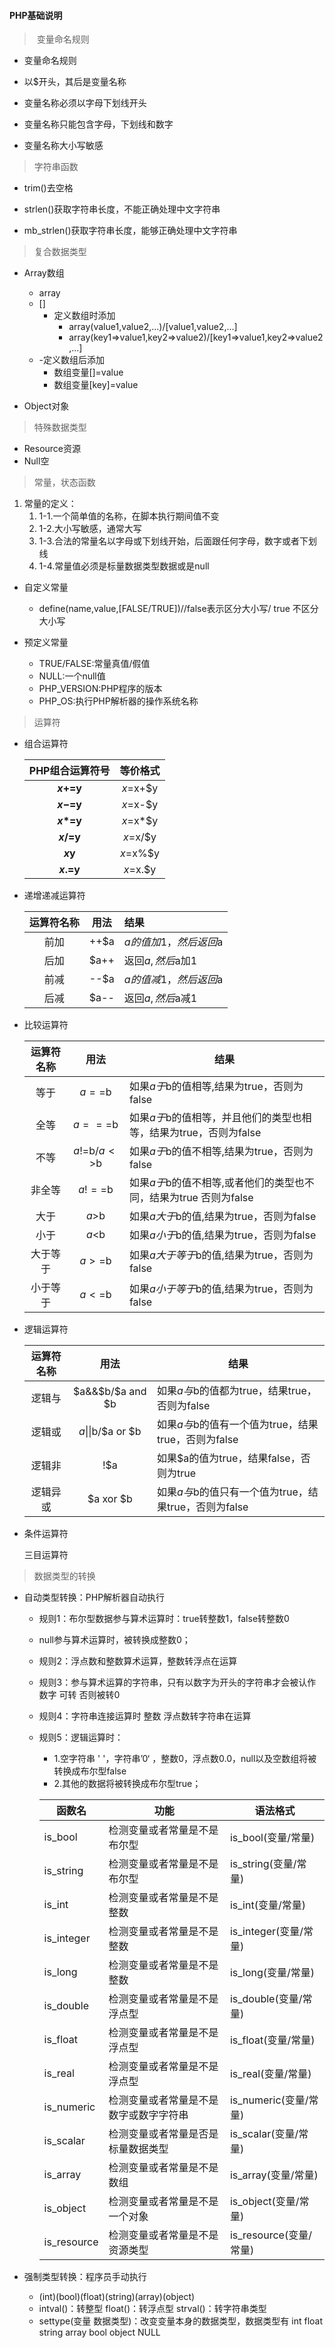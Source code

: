 ####	PHP基础说明

> ​	变量命名规则

- 变量命名规则

-  以$开头，其后是变量名称

-  变量名称必须以字母下划线开头

-  变量名称只能包含字母，下划线和数字

-  变量名称大小写敏感

>	字符串函数

- trim()去空格

- strlen()获取字符串长度，不能正确处理中文字符串

- mb_strlen()获取字符串长度，能够正确处理中文字符串

>	复合数据类型

- Array数组
  - array
  - []
    - 定义数组时添加
      - array(value1,value2,...)/[value1,value2,...]
      - array(key1=>value1,key2=>value2)/[key1=>value1,key2=>value2,...]
  - -定义数组后添加
      - 数组变量[]=value
      - 数组变量[key]=value
  
- Object对象

>	特殊数据类型

- Resource资源
- Null空

> 常量，状态函数

1. 常量的定义：
   1. 1-1.一个简单值的名称，在脚本执行期间值不变
   2. 1-2.大小写敏感，通常大写
   3. 1-3.合法的常量名以字母或下划线开始，后面跟任何字母，数字或者下划线
   4. 1-4.常量值必须是标量数据类型数据或是null

- 自定义常量

  - define(name,value,[FALSE/TRUE])//false表示区分大小写/ true 不区分大小写

- 预定义常量

  - TRUE/FALSE:常量真值/假值
  - NULL:一个null值
  - PHP_VERSION:PHP程序的版本
  - PHP_OS:执行PHP解析器的操作系统名称

>	运算符

- 组合运算符

  | PHP组合运算符号 | 等价格式 |
  | :-------------: | :------: |
  |   **$x+=$y**    | $x=$x+$y |
  |   **$x-=$y**    | $x=$x-$y |
  |   **$x*=$y**    | $x=$x*$y |
  |   **$x/=$y**    | $x=$x/$y |
  |   **$x%=$y**    | $x=$x%$y |
  |   **$x.=$y**    | $x=$x.$y |

- 递增递减运算符

  | 运算符名称 | 用法 | 结果                  |
  | :--------: | :--: | :-------------------- |
  |    前加    | ++$a | $a的值加1，然后返回$a |
  |    后加    | $a++ | 返回$a,然后$a加1      |
  |    前减    | --$a | $a的值减1，然后返回$a |
  |    后减    | $a-- | 返回$a,然后$a减1      |

- 比较运算符

  | 运算符名称 |     用法      | 结果                                                         |
  | :--------: | :-----------: | ------------------------------------------------------------ |
  |    等于    |    $a==$b     | 如果$a于$b的值相等,结果为true，否则为false                   |
  |    全等    |    $a===$b    | 如果$a于$b的值相等，并且他们的类型也相等，结果为true，否则为false |
  |    不等    | $a!=$b/$a<>$b | 如果$a于$b的值不相等,结果为true，否则为false                 |
  |   非全等   |    $a!==$b    | 如果$a于$b的值不相等,或者他们的类型也不同，结果为true 否则为false |
  |    大于    |     $a>$b     | 如果$a大于$b的值,结果为true，否则为false                     |
  |    小于    |     $a<$b     | 如果$a小于$b的值,结果为true，否则为false                     |
  |  大于等于  |    $a>=$b     | 如果$a大于等于$b的值,结果为true，否则为false                 |
  |  小于等于  |    $a<=$b     | 如果$a小于等于$b的值,结果为true，否则为false                 |

- 逻辑运算符

  | 运算符名称 |       用法        | 结果                                                  |
  | :--------: | :---------------: | ----------------------------------------------------- |
  |   逻辑与   | $a&&$b/$a and $b  | 如果$a与$b的值都为true，结果true，否则为false         |
  |   逻辑或   | $a\|\|$b/$a or $b | 如果$a与$b的值有一个值为true，结果true，否则为false   |
  |   逻辑非   |        !$a        | 如果$a的值为true，结果false，否则为true               |
  |  逻辑异或  |     $a xor $b     | 如果$a与$b的值只有一个值为true，结果true，否则为false |

- 条件运算符

  三目运算符

>	数据类型的转换

- 自动类型转换：PHP解析器自动执行
  - 规则1：布尔型数据参与算术运算时：true转整数1，false转整数0
  
  - null参与算术运算时，被转换成整数0；
  
  - 规则2：浮点数和整数算术运算，整数转浮点在运算
  
  - 规则3：参与算术运算的字符串，只有以数字为开头的字符串才会被认作数字 可转 否则被转0 
  
  - 规则4：字符串连接运算时 整数 浮点数转字符串在运算
  
  - 规则5：逻辑运算时：
  
    - 1.空字符串 ' '，字符串’0‘ ，整数0，浮点数0.0，null以及空数组将被转换成布尔型false
    - 2.其他的数据将被转换成布尔型true；
  
    | 函数名      | 功能                                   | 语法格式               |
    | ----------- | -------------------------------------- | ---------------------- |
    | is_bool     | 检测变量或者常量是不是布尔型           | is_bool(变量/常量)     |
    | is_string   | 检测变量或者常量是不是布尔型           | is_string(变量/常量)   |
    | is_int      | 检测变量或者常量是不是整数             | is_int(变量/常量)      |
    | is_integer  | 检测变量或者常量是不是整数             | is_integer(变量/常量)  |
    | is_long     | 检测变量或者常量是不是整数             | is_long(变量/常量)     |
    | is_double   | 检测变量或者常量是不是浮点型           | is_double(变量/常量)   |
    | is_float    | 检测变量或者常量是不是浮点型           | is_float(变量/常量)    |
    | is_real     | 检测变量或者常量是不是浮点型           | is_real(变量/常量)     |
    | is_numeric  | 检测变量或者常量是不是数字或数字字符串 | is_numeric(变量/常量)  |
    | is_scalar   | 检测变量或者常量是否是标量数据类型     | is_scalar(变量/常量)   |
    | is_array    | 检测变量或者常量是不是数组             | is_array(变量/常量)    |
    | is_object   | 检测变量或者常量是不是一个对象         | is_object(变量/常量)   |
    | is_resource | 检测变量或者常量是不是资源类型         | is_resource(变量/常量) |
  
- 强制类型转换：程序员手动执行

  - (int)\(bool)\(float)\(string)\(array)\(object)
  - intval()：转整型 float()：转浮点型 strval()：转字符串类型
  - settype(变量 数据类型)：改变变量本身的数据类型，数据类型有 int  float string array bool object NULL

